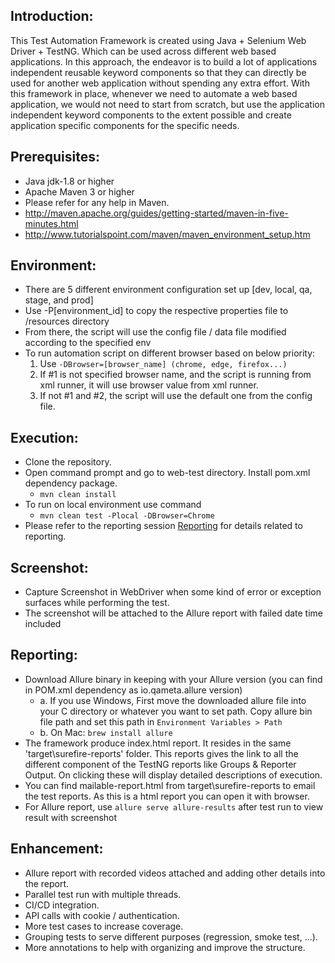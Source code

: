 Introduction:
---------------

This Test Automation Framework is created using Java + Selenium Web Driver + TestNG. Which can be used across different web based applications.
In this approach, the endeavor is to build a lot of applications independent reusable keyword components so that they can directly be used for another web application without spending any extra effort. 
With this framework in place, whenever we need to automate a web based application, we would not need to start from scratch, but use the application independent keyword components to the extent possible and create application specific components for the specific needs.

Prerequisites:
---------------
*	Java jdk-1.8 or higher
*	Apache Maven 3 or higher
*	Please refer for any help in Maven. 
* 	http://maven.apache.org/guides/getting-started/maven-in-five-minutes.html
* 	http://www.tutorialspoint.com/maven/maven_environment_setup.htm

Environment:
---------------
* There are 5 different environment configuration set up [dev, local, qa, stage, and prod]
* Use -P[environment_id] to copy the respective properties file to /resources directory
* From there, the script will use the config file / data file modified according to the specified env
* To run automation script on different browser based on below priority:
  1. Use ```-DBrowser=[browser_name] (chrome, edge, firefox...)``` 
  2. If #1 is not specified browser name, and the script is running from xml runner, it will use browser value from xml runner.
  3. If not #1 and #2, the script will use the default one from the config file.

Execution:
---------------
* Clone the repository.
* Open command prompt and go to web-test directory. Install pom.xml dependency package.
  * ```mvn clean install```
* To run on local environment use command
  * ```mvn clean test -Plocal -DBrowser=Chrome ```
* Please refer to the reporting session [Reporting](#Reporting) for details related to reporting.

Screenshot:
---------------
*	Capture Screenshot in WebDriver when some kind of error or exception surfaces while performing the test.
*	The screenshot will be attached to the Allure report with failed date time included

Reporting:
---------------
* Download Allure binary in keeping with your Allure version (you can find in POM.xml dependency as io.qameta.allure version)
  * a. If you use Windows, First move the downloaded allure file into your C directory or whatever you want to set path. Copy allure bin file path and set this path in ```Environment Variables > Path```
  * b. On Mac: ```brew install allure```
* The framework produce index.html report. It resides in the same 'target\surefire-reports' folder. This reports gives the link to all the different component of the TestNG reports like Groups & Reporter Output. On clicking these will display detailed descriptions of execution.
* You can find mailable-report.html from target\surefire-reports to email the test reports. As this is a html report you can open it with browser.
* For Allure report, use ```allure serve allure-results``` after test run to view result with screenshot
### <a id="Reporting"></a>

Enhancement:
---------------
* Allure report with recorded videos attached and adding other details into the report.
* Parallel test run with multiple threads.
* CI/CD integration.
* API calls with cookie / authentication.
* More test cases to increase coverage.
* Grouping tests to serve different purposes (regression, smoke test, ...).
* More annotations to help with organizing and improve the structure. 
